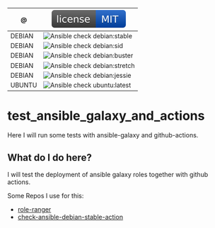 | @ | [![MIT License](https://raw.githubusercontent.com/do1jlr/test_ansibel_galaxy_and_actions/master/.github/license.svg?sanitize=true)](https://github.com/do1jlr/test_ansibel_galaxy_and_actions/blob/master/LICENSE) |
| ---------- | --------- |
| DEBIAN | ![Ansible check debian:stable](https://github.com/DO1JLR/test_ansibel_galaxy_and_actions/workflows/Ansible%20check%20debian:stable/badge.svg) |
| DEBIAN | ![Ansible check debian:sid](https://github.com/DO1JLR/test_ansibel_galaxy_and_actions/workflows/Ansible%20check%20debian:sid/badge.svg) |
| DEBIAN | ![Ansible check debian:buster](https://github.com/DO1JLR/test_ansibel_galaxy_and_actions/workflows/Ansible%20check%20debian:buster/badge.svg) |
| DEBIAN | ![Ansible check debian:stretch](https://github.com/DO1JLR/test_ansibel_galaxy_and_actions/workflows/Ansible%20check%20debian:stretch/badge.svg) |
| DEBIAN | ![Ansible check debian:jessie](https://github.com/DO1JLR/test_ansibel_galaxy_and_actions/workflows/Ansible%20check%20debian:jessie/badge.svg) |
| UBUNTU | ![Ansible check ubuntu:latest](https://github.com/DO1JLR/test_ansibel_galaxy_and_actions/workflows/Ansible%20check%20ubuntu:latest/badge.svg) |

# test_ansible_galaxy_and_actions
Here I will run some tests with ansible-galaxy and github-actions.

 What do I do here?
------------
I will test the deployment of ansible galaxy roles together with github actions.

Some Repos I use for this:
 - [role-ranger](https://github.com/chaos-bodensee/role-ranger)
 - [check-ansible-debian-stable-action](https://github.com/roles-ansible/check-ansible-debian-stable-action)
